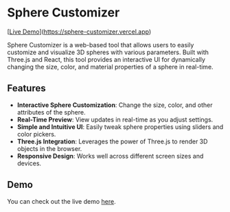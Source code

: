 # Sphere Customizer

[[Live Demo](https://sphere-customizer.vercel.app)](https://sphere-customizer.vercel.app)

Sphere Customizer is a web-based tool that allows users to easily customize and visualize 3D spheres with various parameters. Built with Three.js and React, this tool provides an interactive UI for dynamically changing the size, color, and material properties of a sphere in real-time.

## Features

- **Interactive Sphere Customization**: Change the size, color, and other attributes of the sphere.
- **Real-Time Preview**: View updates in real-time as you adjust settings.
- **Simple and Intuitive UI**: Easily tweak sphere properties using sliders and color pickers.
- **Three.js Integration**: Leverages the power of Three.js to render 3D objects in the browser.
- **Responsive Design**: Works well across different screen sizes and devices.

## Demo

You can check out the live demo [here](https://sphere-customizer.vercel.app).

